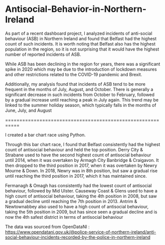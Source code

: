 # Antisocial-Behavior-in-Northern-Ireland

As part of a recent dashboard project, I analyzed incidents of anti-social behaviour (ASB) in Northern Ireland and found that Belfast had the highest count of such incidents. It is worth noting that Belfast also has the highest population in the region, so it is not surprising that it would have the highest number of reported incidents of ASB.

While ASB has been declining in the region for years, there was a significant spike in 2020 which may be due to the introduction of lockdown measures and other restrictions related to the COVID-19 pandemic and Brexit.

Additionally, my analysis found that incidents of ASB tend to be more frequent in the months of July, August, and October. There is generally a significant decrease in such incidents from October to February, followed by a gradual increase until reaching a peak in July again. This trend may be linked to the summer holiday season, which typically falls in the months of June, July, and August

===========================================================

I created a bar chart race using Python.

Through this bar chart race, I found that Belfast consistently had the highest count of antisocial behaviour and held the top position. Derry City & Strabane used to have the second highest count of antisocial behaviour until 2014, when it was overtaken by Armagh City Banbridge & Craigavon. It then dropped to the third position in 2017, when it was overtaken by Newry Mourne & Down. In 2018, Newry was in 8th position, but saw a gradual rise until reaching the third position in 2017, which it has maintained since.

Fermanagh & Omagh has consistently had the lowest count of antisocial behaviour, followed by Mid Ulster. Causeway Coast & Glens used to have a high count of antisocial behaviour, taking the 4th position in 2008, but saw a gradual decline until reaching the 7th position in 2013. Antrim & Newtownabbey also used to have a high count of antisocial behaviour, taking the 5th position in 2009, but has since seen a gradual decline and is now the 4th safest district in terms of antisocial behaviour


The data was sourced from OpenDataNI : https://www.opendatani.gov.uk/@police-service-of-northern-ireland/anti-social-behaviour-incidents-recorded-by-the-police-in-northern-ireland


